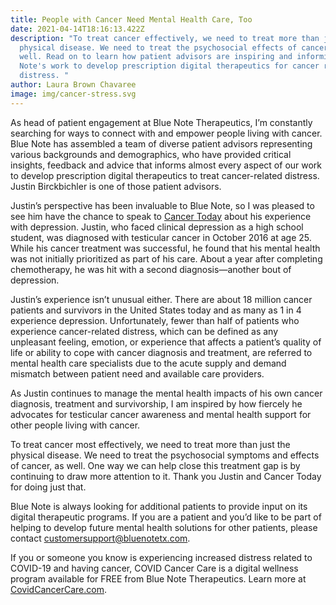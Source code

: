 ```yaml
---
title: People with Cancer Need Mental Health Care, Too
date: 2021-04-14T18:16:13.422Z
description: "To treat cancer effectively, we need to treat more than just the
  physical disease. We need to treat the psychosocial effects of cancer, as
  well. Read on to learn how patient advisors are inspiring and informing Blue
  Note's work to develop prescription digital therapeutics for cancer related
  distress. "
author: Laura Brown Chavaree
image: img/cancer-stress.svg
---
```

As head of patient engagement at Blue Note Therapeutics, I’m constantly searching for ways to connect with and empower people living with cancer. Blue Note has assembled a team of diverse patient advisors representing various backgrounds and demographics, who have provided critical insights, feedback and advice that informs almost every aspect of our work to develop prescription digital therapeutics to treat cancer-related distress. Justin Birckbichler is one of those patient advisors. 

Justin’s perspective has been invaluable to Blue Note, so I was pleased to see him have the chance to speak to [Cancer Today](https://www.cancertodaymag.org/Pages/Winter2020-2021/Getting-Serious-About-Depression.aspx?utm_source=email&utm_medium=salesforce&utm_campaign=ct-enews-march21) about his experience with depression. Justin, who faced clinical depression as a high school student, was diagnosed with testicular cancer in October 2016 at age 25. While his cancer treatment was successful, he found that his mental health was not initially prioritized as part of his care. About a year after completing chemotherapy, he was hit with a second diagnosis—another bout of depression.

Justin’s experience isn’t unusual either. There are about 18 million cancer patients and survivors in the United States today and as many as 1 in 4 experience depression. Unfortunately, fewer than half of patients who experience cancer-related distress, which can be defined as any unpleasant feeling, emotion, or experience that affects a patient’s quality of life or ability to cope with cancer diagnosis and treatment, are referred to mental health care specialists due to the acute supply and demand mismatch between patient need and available care providers.

As Justin continues to manage the mental health impacts of his own cancer diagnosis, treatment and survivorship, I am inspired by how fiercely he advocates for testicular cancer awareness and mental health support for other people living with cancer.

To treat cancer most effectively, we need to treat more than just the physical disease. We need to treat the psychosocial symptoms and effects of cancer, as well. One way we can help close this treatment gap is by continuing to draw more attention to it. Thank you Justin and Cancer Today for doing just that. 

Blue Note is always looking for additional patients to provide input on its digital therapeutic programs. If you are a patient and you’d like to be part of helping to develop future mental health solutions for other patients, please contact [customersupport@bluenotetx.com](<customersupport@bluenotetx.com >). 

If you or someone you know is experiencing increased distress related to COVID-19 and having cancer, COVID Cancer Care is a digital wellness program available for FREE from Blue Note Therapeutics. Learn more at [CovidCancerCare.com](https://covidcancercare.com/).